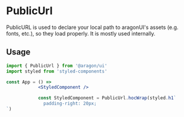 # PublicUrl

PublicURL is used to declare your local path to aragonUI's assets (e.g. fonts, etc.), so they load properly. It is mostly used internally.

## Usage

```jsx
import { PublicUrl } from '@aragon/ui'
import styled from 'styled-components'

const App = () =>     
            <StyledComponent />

            const StyledComponent = PublicUrl.hocWrap(styled.h1`
              padding-right: 20px;
`)
```
